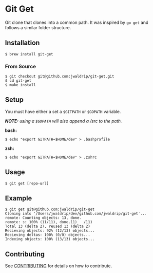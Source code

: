 # Git Get
Git clone that clones into a common path. It was inspired by `go get` and follows a similar folder structure.

## Installation
```
$ brew install git-get
```

### From Source

```
$ git checkout git@github.com:jwaldrip/git-get.git
$ cd git-get
$ make install
```

## Setup
You must have either a set a `$GITPATH` or `$GOPATH` variable.

_**NOTE:** using a `$GOPATH` will also append a /src to the path._

**bash:**
```
$ echo "export GITPATH=$HOME/dev" > .bashprofile
```

**zsh:**
```
$ echo "export GITPATH=$HOME/dev" > .zshrc
```

## Usage

```
$ git get [repo-url]
```

## Example

```
$ git get git@github.com:jwaldrip/git-get
Cloning into '/Users/jwaldrip/dev/github.com/jwaldrip/git-get'...
remote: Counting objects: 13, done.
remote: s: 100% (11/11), done.11)   /11)
Total 13 (delta 2), reused 13 (delta 2)
Recieving objects: 92% (12/13) objects...
Recieving deltas: 100% (0/0) objects...
Indexing objects: 100% (13/13) objects...
```

## Contributing

See [CONTRIBUTING](https://github.com/jwaldrip/git-get/blob/master/CONTRIBUTING.md) for details on how to contribute.
